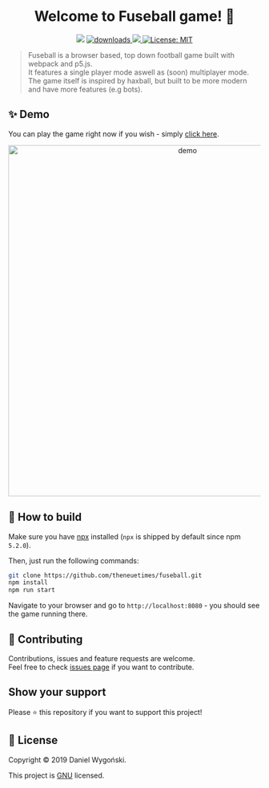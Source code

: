 <h1 align="center">Welcome to Fuseball game! 👋</h1>
<p align="center">
  <img src="https://img.shields.io/github/languages/code-size/theneuetimes/fuseball.svg" />
  <a href="https://github.com/theneuetimes/fuseball/issues">
    <img alt="downloads" src="https://img.shields.io/github/issues-raw/theneuetimes/fuseball.svg" target="_blank" />
  </a>
  <a href="https://theneuetimes.github.io/fuseball/">
    <img src="https://img.shields.io/website/https/theneuetimes.github.io/fuseball.svg?up_color=green&up_message=online" />
  </a>
  <a href="https://github.com/kefranabg/readme-md-generator/blob/master/LICENSE">
    <img alt="License: MIT" src="https://img.shields.io/badge/License-MIT-yellow.svg" target="_blank" />
  </a>
</p>

> Fuseball is a browser based, top down football game built with webpack and p5.js. <br />
> It features a single player mode aswell as (soon) multiplayer mode. <br />
> The game itself is inspired by haxball, but built to be more modern and have more features (e.g bots).

## ✨ Demo

You can play the game right now if you wish - simply <a href="https://theneuetimes.github.io/fuseball/" target="_blank">click here</a>.

<p align="center">
  <img width="700" align="center" src="https://i.imgur.com/ajw4fld.png" alt="demo"/>
</p>


## 🚀 How to build

Make sure you have [npx](https://www.npmjs.com/package/npx) installed (`npx` is shipped by default since npm `5.2.0`).

Then, just run the following commands:

```sh
git clone https://github.com/theneuetimes/fuseball.git
npm install
npm run start
```

Navigate to your browser and go to `http://localhost:8080` - you should see the game running there.

## 🤝 Contributing

Contributions, issues and feature requests are welcome.<br />
Feel free to check [issues page](https://github.com/theneuetimes/fuseball/issues) if you want to contribute.



## Show your support

Please ⭐️ this repository if you want to support this project!


## 📝 License
Copyright © 2019 Daniel Wygoński.

This project is [GNU](https://github.com/theneuetimes/fuseball/blob/master/LICENSE.md) licensed.
